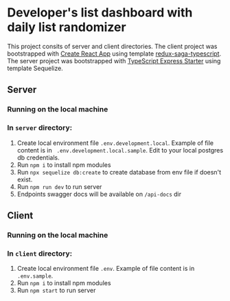 # Developer's list dashboard with daily list randomizer

This project consits of server and client directories. The client project was bootstrapped with [Create React App](https://github.com/facebook/create-react-app) using template [redux-saga-typescript](https://github.com/dulajdeshan/cra-template-redux-saga-typescript). The server project was bootstrapped with [TypeScript Express Starter](https://github.com/ljlm0402/typescript-express-starter) using template Sequelize.

## Server

### Running on the local machine

### In `server` directory:

1. Create local environment file `.env.development.local`. Example of file content is in ` .env.development.local.sample`. Edit to your local postgres db credentials.
2. Run `npm i` to install npm modules
3. Run `npx sequelize db:create` to create database from env file if doesn't exist.
4. Run `npm run dev` to run server
5. Endpoints swagger docs will be available on `/api-docs` dir

## Client

### Running on the local machine

### In `client` directory:

1. Create local environment file `.env`. Example of file content is in ` .env.sample`.
2. Run `npm i` to install npm modules
3. Run `npm start` to run server
